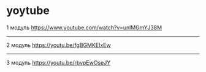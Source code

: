 # yoytube
1 модуль https://www.youtube.com/watch?v=unlMGmYJ38M
***
2 модуль https://youtu.be/fgBGMKEIxEw
***
3 модуль https://youtu.be/rbvpEwOseJY
